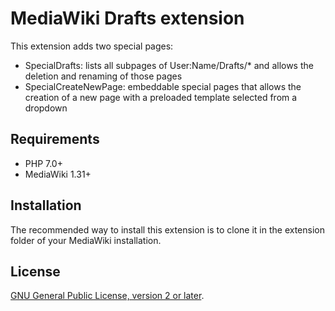 # MediaWiki Drafts extension

This extension adds two special pages:
- SpecialDrafts: lists all subpages of User:Name/Drafts/* and allows the deletion and renaming of those pages
- SpecialCreateNewPage: embeddable special pages that allows the creation of a new page with a preloaded template selected from a dropdown

## Requirements

- PHP 7.0+
- MediaWiki 1.31+

## Installation

The recommended way to install this extension is to clone it in the extension folder of your MediaWiki installation.

## License

[GNU General Public License, version 2 or later][gpl-licence].

[gpl-licence]: https://www.gnu.org/copyleft/gpl.html

